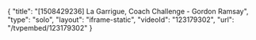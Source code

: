 {
    "title": "[1508429236] La Garrigue, Coach Challenge - Gordon Ramsay",
    "type": "solo",
    "layout": "iframe-static",
    "videoId": "123179302",
    "url": "\/tvpembed\/123179302"
}